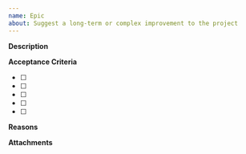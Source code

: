 ```yaml
---
name: Epic
about: Suggest a long-term or complex improvement to the project
---
```


<!-- Thank you for your contribution. Before you submit the epic:
1. Search open and closed issues for duplicates.
2. Read the contributing guidelines.
-->

**Description**

<!-- Provide a clear and concise description of the epic. -->

**Acceptance Criteria**

<!-- List the acceptance criteria required to complete this epic. -->

- [ ]
- [ ]
- [ ]
- [ ]
- [ ]

**Reasons**

<!-- Explain why we should complete the epic. Provide use cases to illustrate its benefits. -->

**Attachments**

<!-- Attach any files, links, code samples, or screenshots that will convince us to your idea. -->
